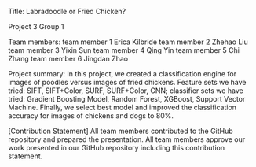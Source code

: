 
Title: Labradoodle or Fried Chicken?

Project 3 Group 1

Team members:
team member 1 Erica Kilbride
team member 2 Zhehao Liu
team member 3 Yixin Sun
team member 4 Qing Yin
team member 5 Chi Zhang
team member 6 Jingdan Zhao

Project summary: In this project, we created a classification engine for images of poodles versus images of fried chickens. Feature sets we have tried: SIFT, SIFT+Color, SURF, SURF+Color, CNN; classifier sets we have tried: Gradient Boosting Model, Random Forest, XGBoost, Support Vector Machine. Finally, we select best model and improved the classification accuracy for images of chickens and dogs to 80%.

[Contribution Statement]  All team members contributed to the GitHub repository and prepared the presentation. All team members approve our work presented in our GitHub repository including this contribution statement.
